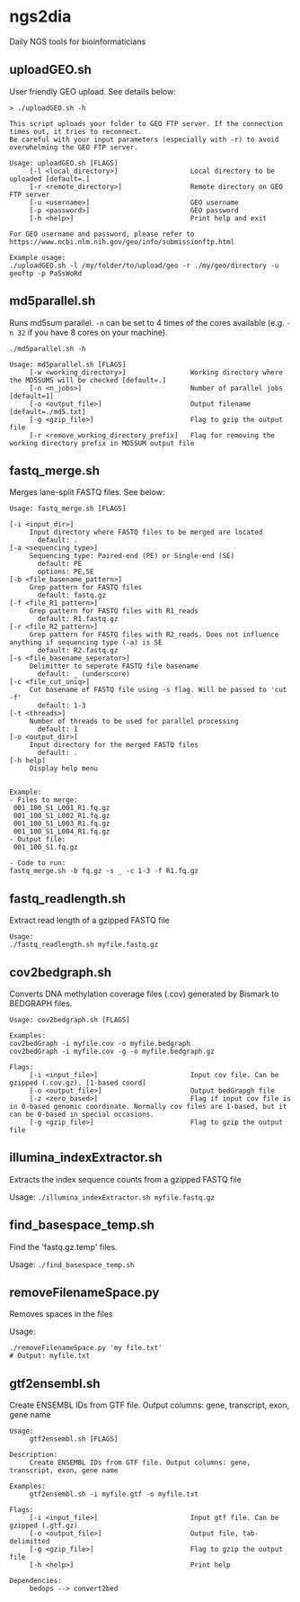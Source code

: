 # ngs2dia
Daily NGS tools for bioinformaticians

## uploadGEO.sh

User friendly GEO upload. See details below: 

```
> ./uploadGEO.sh -h

This script uploads your folder to GEO FTP server. If the connection times out, it tries to reconnect.
Be careful with your input parameters (especially with -r) to avoid overwhelming the GEO FTP server.

Usage: uploadGEO.sh [FLAGS]
	 [-l <local_directory>]                  Local directory to be uploaded [default=.]
	 [-r <remote_directory>]                 Remote directory on GEO FTP server
	 [-u <username>]                         GEO username
	 [-p <password>]                         GEO password
	 [-h <help>]                             Print help and exit

For GEO username and password, please refer to https://www.ncbi.nlm.nih.gov/geo/info/submissionftp.html

Example usage:
./uploadGEO.sh -l /my/folder/to/upload/geo -r ./my/geo/directory -u geoftp -p PaSsWoRd
```

## md5parallel.sh
Runs md5sum parallel. `-n` can be set to 4 times of the cores available (e.g. `-n 32` if you have 8 cores on your machine). 

```
./md5parallel.sh -h

Usage: md5parallel.sh [FLAGS]
	 [-w <working_directory>]                Working directory where the MD5SUMS will be checked [default=.]
	 [-n <n_jobs>]                           Number of parallel jobs [default=1]
	 [-o <output_file>]                      Output filename [default=./md5.txt]
	 [-g <gzip_file>]                        Flag to gzip the output file
	 [-r <remove_working_directory_prefix]   Flag for removing the working directory prefix in MD5SUM output file
```

## fastq_merge.sh

Merges lane-split FASTQ files. See below:

```
Usage: fastq_merge.sh [FLAGS]

[-i <input_dir>]
	 Input directory where FASTQ files to be merged are located
	   default: .
[-a <sequencing_type>]
	 Sequencing type: Paired-end (PE) or Single-end (SE)
	   default: PE
	   options: PE,SE
[-b <file_basename_pattern>]
	 Grep pattern for FASTQ files
	   default: fastq.gz
[-f <file_R1_pattern>]
	 Grep pattern for FASTQ files with R1_reads
	   default: R1.fastq.gz
[-r <file_R2_pattern>]
	 Grep pattern for FASTQ files with R2_reads. Does not influence anything if sequencing type (-a) is SE
	   default: R2.fastq.gz
[-s <file_basename_seperator>]
	 Delimitter to seperate FASTQ file basename
	   default: _ (underscore)
[-c <file_cut_uniq>]
	 Cut basename of FASTQ file using -s flag. Will be passed to 'cut -f'
	   default: 1-3
[-t <threads>]
	 Number of threads to be used for parallel processing
	   default: 1
[-o <output_dir>]
	 Input directory for the merged FASTQ files
	   default: .
[-h help]
	 Display help menu


Example:
- Files to merge:
 001_100_S1_L001_R1.fq.gz
 001_100_S1_L002_R1.fq.gz
 001_100_S1_L003_R1.fq.gz
 001_100_S1_L004_R1.fq.gz
- Output file:
 001_100_S1.fq.gz

- Code to run:
fastq_merge.sh -b fq.gz -s _ -c 1-3 -f R1.fq.gz
```

## fastq_readlength.sh 

Extract read length of a gzipped FASTQ file

```
Usage: 
./fastq_readlength.sh myfile.fastq.gz
```

## cov2bedgraph.sh  

Converts DNA methylation coverage files (.cov) generated by Bismark to BEDGRAPH files. 
```
Usage: cov2bedgraph.sh [FLAGS]

Examples:
cov2bedGraph -i myfile.cov -o myfile.bedgraph
cov2bedGraph -i myfile.cov -g -o myfile.bedgraph.gz

Flags:
	 [-i <input_file>]                       Input cov file. Can be gzipped (.cov.gz). [1-based coord]
	 [-o <output_file>]                      Output bedGrapgh file
	 [-z <zero_based>]                       Flag if input cov file is in 0-based genomic coordinate. Normally cov files are 1-based, but it can be 0-based in special occasions.
	 [-g <gzip_file>]                        Flag to gzip the output file
```

## illumina_indexExtractor.sh

Extracts the index sequence counts from a gzipped FASTQ file

Usage: 
`./illumina_indexExtractor.sh myfile.fastq.gz`

## find_basespace_temp.sh  

Find the 'fastq.gz.temp' files. 

Usage: 
`./find_basespace_temp.sh `

## removeFilenameSpace.py

Removes spaces in the files 

Usage:
```
./removeFilenameSpace.py 'my file.txt'
# Output: myfile.txt
```

## gtf2ensembl.sh

Create ENSEMBL IDs from GTF file. Output columns: gene, transcript, exon, gene name

```
Usage:
	 gtf2ensembl.sh [FLAGS]

Description:
	 Create ENSEMBL IDs from GTF file. Output columns: gene, transcript, exon, gene name

Examples:
	 gtf2ensembl.sh -i myfile.gtf -o myfile.txt

Flags:
	 [-i <input_file>]                       Input gtf file. Can be gzipped (.gtf.gz)
	 [-o <output_file>]                      Output file, tab-delimitted
	 [-g <gzip_file>]                        Flag to gzip the output file
	 [-h <help>]                             Print help

Dependencies:
	 bedops --> convert2bed
```
